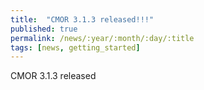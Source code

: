 ```yaml
---
title:  "CMOR 3.1.3 released!!!"
published: true
permalink: /news/:year/:month/:day/:title
tags: [news, getting_started]
---
```


CMOR 3.1.3 released

 

